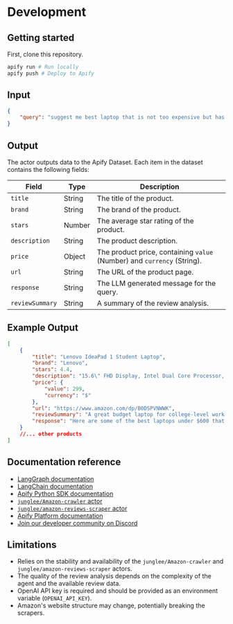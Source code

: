 # Development

## Getting started
First, clone this repository.

```bash
apify run # Run locally
apify push # Deploy to Apify
```

## Input

```json
{
    "query": "suggest me best laptop that is not too expensive but has really good stats and price under $600"
}
```

## Output

The actor outputs data to the Apify Dataset. Each item in the dataset contains the following fields:

| Field           | Type   | Description                                                             |
| --------------- | ------ | ----------------------------------------------------------------------- |
| `title`         | String | The title of the product.                                               |
| `brand`         | String | The brand of the product.                                               |
| `stars`         | Number | The average star rating of the product.                                 |
| `description`   | String | The product description.                                                |
| `price`         | Object | The product price, containing `value` (Number) and `currency` (String). |
| `url`           | String | The URL of the product page.                                            |
| `response`      | String | The LLM generated message for the query.                                |
| `reviewSummary` | String | A summary of the review analysis.                                       |

## Example Output

```json
[
    {
        "title": "Lenovo IdeaPad 1 Student Laptop",
        "brand": "Lenovo",
        "stars": 4.4,
        "description": "15.6\" FHD Display, Intel Dual Core Processor, 16GB DDR4 RAM, 256GB PCIe SSD, WiFi 6, Bluetooth 5.2, Type-C, Cloud Grey, Windows 11 Pro",
        "price": {
            "value": 299,
            "currency": "$"
        },
        "url": "https://www.amazon.com/dp/B0DSPVNWWK",
        "reviewSummary": "A great budget laptop for college-level work. Fast business machine with good overall performance. Lightweight and easy to use.",
        "response": "Here are some of the best laptops under $600 that come with solid specifications and positive reviews:\n\n### 1. **Lenovo IdeaPad 1**\n- **Price:** $299.00\n- **Specs:** 15.6\" FHD Display, Intel Dual Core Processor, 16GB RAM, 256GB PCIe SSD, WiFi 6, Bluetooth 5.2, Windows 11 Pro\n- **Rating:** 4.4/5\n- **Link:** [View on Amazon](https://www.amazon.com/dp/B0DSPVNWWK)\n  \n**Pros:**\n  - Affordable price\n  - Ample RAM and storage for everyday tasks\n  - Good battery life and performance for college-level work\n\n**Cons:**\n  - Lacks a backlit keyboard\n  - Average screen viewing angles\n\n**Review Summary:** Users praise the Lenovo IdeaPad for its performance and value for money, perfect for students and light gaming. \n\n---\n\n### 2. **Acer Aspire 3 A315-24P**\n- **Price:** $299.99\n- **Specs:** 15.6\" Full HD IPS Display, AMD Ryzen 3 7320U Quad-Core Processor, AMD Radeon Graphics, 8GB RAM, 128GB NVMe SSD, Wi-Fi 6, Windows 11 Home\n- **Rating:** 4.2/5\n- **Link:** [View on Amazon](https://www.amazon.com/dp/B0BS4BP8FB)\n\n**Pros:**\n  - Good display quality (IPS)\n  - Good performance for everyday tasks and casual gaming\n  - Sleek design\n\n**Cons:**\n  - Limited storage space\n  - Average build quality\n\n**Review Summary:** Many appreciate the Acer Aspire for its graphics and speed, making it suitable for schoolwork and regular use.\n\n---\n\n### 3. **HP Pavilion**\n- **Price:** $599.00\n- **Specs:** 15.6\" FHD, Intel Core 8-Core CPU, 32GB RAM, 1TB Storage\n- **Rating:** 4.3/5\n- **Link:** [View on Amazon](https://www.amazon.com/dp/B0DN7YC7R8)\n\n**Pros:**\n  - High RAM and storage capacity\n  - Good performance for multitasking\n  - Fingerprint reader for added security\n\n**Cons:**\n  - Heavier than competitors\n  - Battery life can be less than expected\n\n**Review Summary:** This model is highly recommended for users who need a powerful laptop for multitasking and storage. \n\n---\n\n### 4. **HP Victus Gaming Laptop**\n- **Price:** $575.00\n- **Specs:** 15.6” FHD IPS 144Hz, Intel 8-core i5-12450H, 16GB RAM, 512GB SSD, GeForce RTX 3050\n- **Rating:** 4.6/5\n- **Link:** [View on Amazon](https://www.amazon.com/dp/B0DGSMZ54J)\n\n**Pros:**\n  - Great for gaming and demanding applications\n  - Excellent display with 144Hz refresh rate\n  - Good build quality\n\n**Cons:**\n  - Heavy battery drain during gaming sessions\n  Limited battery life under heavy use\n\n**Review Summary:** The HP Victus is praised for its gaming capabilities and performance but is noted for shorter battery life while gaming.\n\n---\n\n### 5. **Lenovo V15**\n- **Price:** $499.00\n- **Specs:** 15.6\" FHD Display, AMD Ryzen 5 5500U, 16GB RAM, 512GB SSD\n- **Rating:** 4.3/5\n- **Link:** [View on Amazon](https://www.amazon.com/dp/B0CK9JSM3G)\n\n**Pros:**\n  - Solid performance for its price\n  - Good battery life\n  - Stylish design\n\n**Cons:**\n  - Basic design may not appeal to everyone\n  - The display could be better in terms of brightness\n\n**Review Summary:** Users find this laptop to be a balanced option for general use and work, providing a decent performance at a reasonable price.\n\n---\n\nOverall, the **Lenovo IdeaPad 1** and **Acer Aspire 3** stand out for their affordability while maintaining good specs for everyday tasks. For a more gaming-focused experience, the **HP Victus** provides great value within your budget."
    }
    //... other products
]
```

## Documentation reference

-   [LangGraph documentation](https://langchain-ai.github.io/langgraph/tutorials/introduction/)
-   [LangChain documentation](https://python.langchain.com/docs/introduction/)
-   [Apify Python SDK documentation](https://docs.apify.com/sdk/python/)
-   [`junglee/Amazon-crawler` actor](https://apify.com/junglee/Amazon-crawler)
-   [`junglee/amazon-reviews-scraper` actor](https://apify.com/junglee/amazon-reviews-scraper)
-   [Apify Platform documentation](https://docs.apify.com/platform)
-   [Join our developer community on Discord](https://discord.com/invite/jyEM2PRvMU)

## Limitations

-   Relies on the stability and availability of the `junglee/Amazon-crawler` and `junglee/amazon-reviews-scraper` actors.
-   The quality of the review analysis depends on the complexity of the agent and the available review data.
-   OpenAI API key is required and should be provided as an environment variable (`OPENAI_API_KEY`).
-   Amazon's website structure may change, potentially breaking the scrapers.
